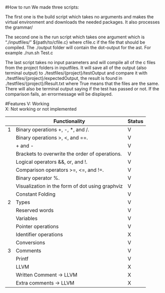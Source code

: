 
#How to run
We made three scripts:

The first one is the build script which takes no arguments and makes the virtual environment 
and downloads the needed packages. It also processes the grammar/

The second one is the run script which takes one argument which is “./inputfiles/” ${path/to/cfile.c} where cfile.c if the file that should be compiled.
The ./output folder will contain the dot-output for the ast. For example ./run.sh Test.c

The last script takes no input parameters and will compile all of the c files from the project folders in inputfiles.
It will save all of the output (also terminal output) to ./testfiles/{project}/testOutput and compare it with
./testfiles/{project}/expectedOutput, the result is found in ./testfiles/{project}/Result.txt 
where True means that the files are the same. There will also be terminal output saying if the test has passed or not. 
If the comparison fails, an errormessage will be displayed. 





#Features
V: Working   
X: Not working or not implemented


|    | Functionality                                   | Status |
|----|-------------------------------------------------|--------|
| 1  | Binary operations +, -, *, and /.               | V      |
|    | Binary operations >, <, and ==.                 | V      |
|    | + and -                                         | V      |
|    | Brackets to overwrite the order of operations.  | V      |
|    | Logical operators &&, or, and !.                | V      |
|    | Comparison operators >=, <=, and !=.            | V      |
|    | Binary operator %.                              | V      |
|    | Visualization in the form of dot using graphviz | V      |
|    | Constant Folding                                | V      |
| 2  | Types                                           | V      |
|    | Reserved words                                  | V      |
|    | Variables                                       | V      |
|    | Pointer operations                              | V      |
|    | Identifier operations                           | X      |
|    | Conversions                                     | V      |
| 3  | Comments                                        | V      |
|    | Printf                                          | V      |
|    | LLVM                                            | X      |
|    | Written Comment -> LLVM                         | X      |
|    | Extra comments -> LLVM                          | X      |
